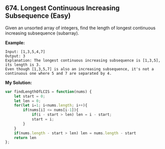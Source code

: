 ## 674. Longest Continuous Increasing Subsequence (Easy)
Given an unsorted array of integers, find the length of longest continuous increasing subsequence (subarray).

__Example:__
```
Input: [1,3,5,4,7]
Output: 3
Explanation: The longest continuous increasing subsequence is [1,3,5], its length is 3.
Even though [1,3,5,7] is also an increasing subsequence, it's not a continuous one where 5 and 7 are separated by 4.
```
__My Solution:__
```js
var findLengthOfLCIS = function(nums) {
    let start = 0;
    let len = 0;
    for(let i=1; i<nums.length; i++){
        if(nums[i] <= nums[i-1]){
            if(i - start > len) len = i - start;
            start = i;
        }
    }
    if(nums.length - start > len) len = nums.length - start
    return len
};
```
